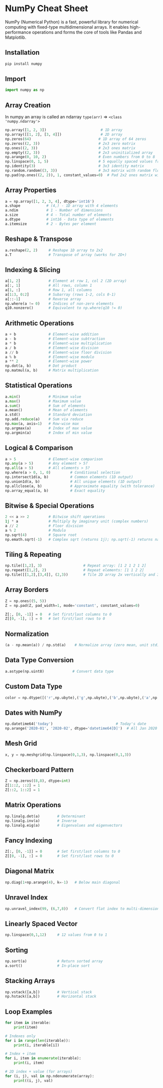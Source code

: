 
# NumPy Cheat Sheet

NumPy (Numerical Python) is a fast, powerful library for numerical computing with fixed-type multidimensional arrays. It enables high-performance operations and forms the core of tools like Pandas and Matplotlib.

## Installation
```python
pip install numpy
```

## Import
```python
import numpy as np
```

## Array Creation
In numpy an array is called an ndarray `type(arr)` => `<class 'numpy.ndarray'>`
```python
np.array([1, 2, 3])                         # 1D array
np.array([[1, 2], [3, 4]])                  # 2D array
np.zeros(64)                               # 1D array of 64 zeros
np.zeros((2, 3))                           # 2x3 zero matrix
np.ones((2, 3))                            # 2x3 ones matrix
np.empty((2, 3))                           # 2x3 uninitialized array
np.arange(0, 10, 2)                        # Even numbers from 0 to 8
np.linspace(0, 1, 5)                       # 5 equally spaced values from 0 to 1 (inclusive)
np.identity(3)                             # 3x3 identity matrix
np.random.random((3, 3))                   # 3x3 matrix with random floats in [0, 1)
np.pad(np.ones((2, 2)), 1, constant_values=0)  # Pad 2x2 ones matrix with zeros
```

## Array Properties
```python
a = np.array([1, 2, 3, 4], dtype='int16')
a.shape            # (4,) - 1D array with 4 elements
a.ndim             # 1 - Number of dimensions
a.size             # 4 - Total number of elements
a.dtype            # int16 - Data type of elements
a.itemsize         # 2 - Bytes per element
```

## Reshape & Transpose
```python
a.reshape(2, 2)     # Reshape 1D array to 2x2
a.T                 # Transpose of array (works for 2D+)
```

## Indexing & Slicing
```python
a[1, 2]             # Element at row 1, col 2 (2D array)
a[:, 1]             # All rows, column 1
a[1, :]             # Row 1, all columns
a[1:3, 0:2]         # Subarray (rows 1-2, cols 0-1)
a[::-1]             # Reverse array
np.where(a != 0)    # Indices of non-zero elements
q10.nonzero()       # Equivalent to np.where(q10 != 0)
```

## Arithmetic Operations
```python
a + b               # Element-wise addition
a - b               # Element-wise subtraction
a * b               # Element-wise multiplication
a / b               # Element-wise division
a // b              # Element-wise floor division
a % b               # Element-wise modulo
a ** 2              # Element-wise power
np.dot(a, b)        # Dot product
np.matmul(a, b)     # Matrix multiplication
```

## Statistical Operations
```python
a.min()             # Minimum value
a.max()             # Maximum value
a.sum()             # Sum of elements
a.mean()            # Mean of elements
a.std()             # Standard deviation
np.add.reduce(a)    # Sum via reduce
np.max(a, axis=1)   # Row-wise max
np.argmax(a)        # Index of max value
np.argmin(a)        # Index of min value
```

## Logical & Comparison
```python
a > 5               # Element-wise comparison
np.any(a > 5)       # Any element > 5?
np.all(a > 5)       # All elements > 5?
np.where(a > 0, 1, 0)         # Conditional selection
np.intersect1d(a, b)          # Common elements (1D output)
np.union1d(a, b)              # All unique elements (1D output)
np.allclose(a, b)             # Approximate equality (with tolerance)
np.array_equal(a, b)          # Exact equality
```

## Bitwise & Special Operations
```python
2 << a >> 2         # Bitwise shift operations
1j * a              # Multiply by imaginary unit (complex numbers)
a // 2              # Floor division
a % 2               # Modulo
np.sqrt(4)          # Square root
np.emath.sqrt(-1)   # Complex sqrt (returns 1j); np.sqrt(-1) returns nan
```

## Tiling & Repeating
```python
np.tile([1,2], 3)                   # Repeat array: [1 2 1 2 1 2]
np.repeat([1,2], 2)                 # Repeat elements: [1 1 2 2]
np.tile([[1,2],[3,4]], (2,3))       # Tile 2D array 2x vertically and 3x horizontally
```

## Array Borders
```python
Z = np.ones((5, 5))
Z = np.pad(Z, pad_width=1, mode='constant', constant_values=0)

Z[:, [0, -1]] = 0   # Set first/last columns to 0
Z[[0, -1], :] = 0   # Set first/last rows to 0
```

## Normalization
```python
(a - np.mean(a)) / np.std(a)    # Normalize array (zero mean, unit std)
```

## Data Type Conversion
```python
a.astype(np.uint8)             # Convert data type
```

## Custom Data Type
```python
color = np.dtype([('r',np.ubyte),('g',np.ubyte),('b',np.ubyte),('a',np.ubyte)])
```

## Dates with NumPy
```python
np.datetime64('today')                             # Today's date
np.arange('2020-01', '2020-02', dtype='datetime64[D]')  # All Jan 2020 dates
```

## Mesh Grid
```python
x, y = np.meshgrid(np.linspace(0,1,3), np.linspace(0,1,3))
```

## Checkerboard Pattern
```python
Z = np.zeros((8,8), dtype=int)
Z[1::2, ::2] = 1
Z[::2, 1::2] = 1
```

## Matrix Operations
```python
np.linalg.det(a)        # Determinant
np.linalg.inv(a)        # Inverse
np.linalg.eig(a)        # Eigenvalues and eigenvectors
```

## Fancy Indexing
```python
Z[:, [0, -1]] = 0       # Set first/last columns to 0
Z[[0, -1], :] = 0       # Set first/last rows to 0
```

## Diagonal Matrix
```python
np.diag(1+np.arange(4), k=-1)   # Below main diagonal
```

## Unravel Index
```python
np.unravel_index(99, (6,7,8))   # Convert flat index to multi-dimensional index
```

## Linearly Spaced Vector
```python
np.linspace(0,1,12)     # 12 values from 0 to 1
```

## Sorting
```python
np.sort(a)              # Return sorted array
a.sort()                # In-place sort
```

## Stacking Arrays
```python
np.vstack([a,b])        # Vertical stack
np.hstack([a,b])        # Horizontal stack
```

## Loop Examples
```python
for item in iterable:
    print(item)

# Indexes only
for i in range(len(iterable)):
    print(i, iterable[i])

# Index + item
for i, item in enumerate(iterable):
    print(i, item)

# 2D index + value (for arrays)
for (i, j), val in np.ndenumerate(array):
    print((i, j), val)

```
